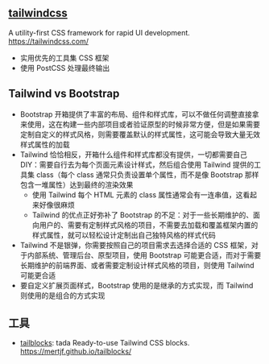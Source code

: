 ## [tailwindcss](https://github.com/tailwindcss/tailwindcss)

A utility-first CSS framework for rapid UI development.  <https://tailwindcss.com/>

* 实用优先的工具集 CSS 框架
* 使用 PostCSS 处理最终输出

## Tailwind vs Bootstrap

* Bootstrap 开箱提供了丰富的布局、组件和样式库，可以不做任何调整直接拿来使用，这在构建一些内部项目或者验证原型的时候非常方便，但是如果需要定制自定义的样式风格，则需要覆盖默认的样式属性，这可能会导致大量无效样式属性的加载
* Tailwind 恰恰相反，开箱什么组件和样式库都没有提供，一切都需要自己DIY：需要自行去为每个页面元素设计样式，然后组合使用 Tailwind 提供的工具集 class（每个 class 通常只负责设置单个属性，而不是像 Bootstrap 那样包含一堆属性）达到最终的渲染效果
  - 使用 Tailwind 每个 HTML 元素的 class 属性通常会有一连串值，这看起来好像很麻烦
  - Tailwind 的优点正好弥补了 Bootstrap 的不足：对于一些长期维护的、面向用户的、需要有定制样式风格的项目，不需要去加载和覆盖框架内置的样式属性，就可以轻松设计定制出自己独特风格的样式代码
* Tailwind 不是银弹，你需要按照自己的项目需求去选择合适的 CSS 框架，对于内部系统、管理后台、原型项目，使用 Bootstrap 可能更合适，而对于需要长期维护的前端界面、或者需要定制设计样式风格的项目，则使用 Tailwind 可能更合适
* 要自定义扩展页面样式，Bootstrap 使用的是继承的方式实现，而 Tailwind 则使用的是组合的方式实现

## 工具

* [tailblocks](https://github.com/mertJF/tailblocks): tada Ready-to-use Tailwind CSS blocks. <https://mertjf.github.io/tailblocks/>
